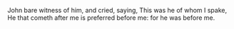 John bare witness of him, and cried, saying, This was he of whom I spake, He that cometh after me is preferred before me: for he was before me.
